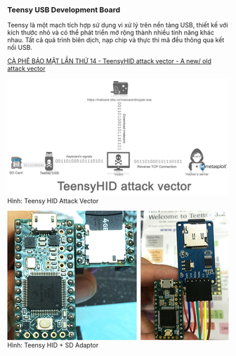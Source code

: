 ### Teensy USB Development Board
Teensy là một mạch tích hợp sử dụng vi xử lý trên nền tảng USB, thiết kế với kích thước nhỏ và có thể phát triển mở rộng thành nhiều tính năng khác nhau. Tất cả quá trình biên dịch, nạp chip và thực thi mã đều thông qua kết nối USB.

[CÀ PHÊ BẢO MẬT LẦN THỨ 14 - TeensyHID attack vector - A new/ old attack vector](http://vnisahcm.org.vn/vi-vn/hoat-%C4%91ong-chi-hoi/vnisa-thu-moi-tham-du-buoi-sinh-hoat-ca-phe-bao-ma.aspx)

![Teensy HID Attack Vector](img/teensy_hid_attack_vector.jpg)
Hình: Teensy HID Attack Vector

![Teensy HID + SD Adaptor](img/teensy_sd_card_adaptor.jpg)
Hình: Teensy HID + SD Adaptor